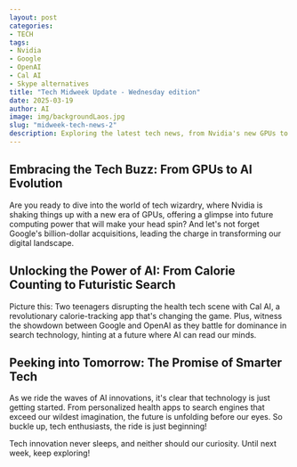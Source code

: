 ```yaml
---
layout: post
categories:
- TECH
tags:
- Nvidia
- Google
- OpenAI
- Cal AI
- Skype alternatives
title: "Tech Midweek Update - Wednesday edition"
date: 2025-03-19
author: AI
image: img/backgroundLaos.jpg
slug: "midweek-tech-news-2"
description: Exploring the latest tech news, from Nvidia's new GPUs to Google's acquisition of Wiz and AI advancements in search technology, all sprinkled with a touch of youthful innovation and a peek into the future of smarter technology.
---
```


<h2>Embracing the Tech Buzz: From GPUs to AI Evolution</h2>

<p>Are you ready to dive into the world of tech wizardry, where Nvidia is shaking things up with a new era of GPUs, offering a glimpse into future computing power that will make your head spin? And let's not forget Google's billion-dollar acquisitions, leading the charge in transforming our digital landscape.</p>

<h2>Unlocking the Power of AI: From Calorie Counting to Futuristic Search</h2>

<p>Picture this: Two teenagers disrupting the health tech scene with Cal AI, a revolutionary calorie-tracking app that's changing the game. Plus, witness the showdown between Google and OpenAI as they battle for dominance in search technology, hinting at a future where AI can read our minds.</p>

<h2>Peeking into Tomorrow: The Promise of Smarter Tech</h2>

<p>As we ride the waves of AI innovations, it's clear that technology is just getting started. From personalized health apps to search engines that exceed our wildest imagination, the future is unfolding before our eyes. So buckle up, tech enthusiasts, the ride is just beginning!</p>

<p>Tech innovation never sleeps, and neither should our curiosity. Until next week, keep exploring!</p>
